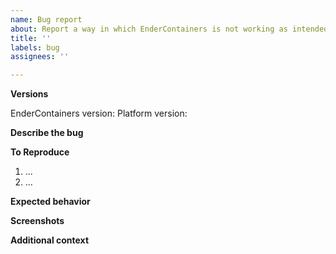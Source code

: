 ```yaml
---
name: Bug report
about: Report a way in which EnderContainers is not working as intended
title: ''
labels: bug
assignees: ''

---
```


**Versions**
<!-- Please include the full version of EnderContainers and the platform (Bukkit/Spigot/Paper) you are running, e.g. output from `/ecp` and `/version` commands. Please ensure you are running up to date software before making a bug report. Old versions will not receive support. -->
EnderContainers version:
Platform version:

**Describe the bug**
<!-- A clear and concise description of what the bug is. -->

**To Reproduce**
<!-- Steps to reproduce the behavior: -->
1. ...
2. ...

**Expected behavior**
<!-- A clear and concise description of what you expected to happen. -->

**Screenshots**
<!-- If applicable, add screenshots to help explain your problem. -->

**Additional context**
<!-- Add any other context about the problem here. -->
